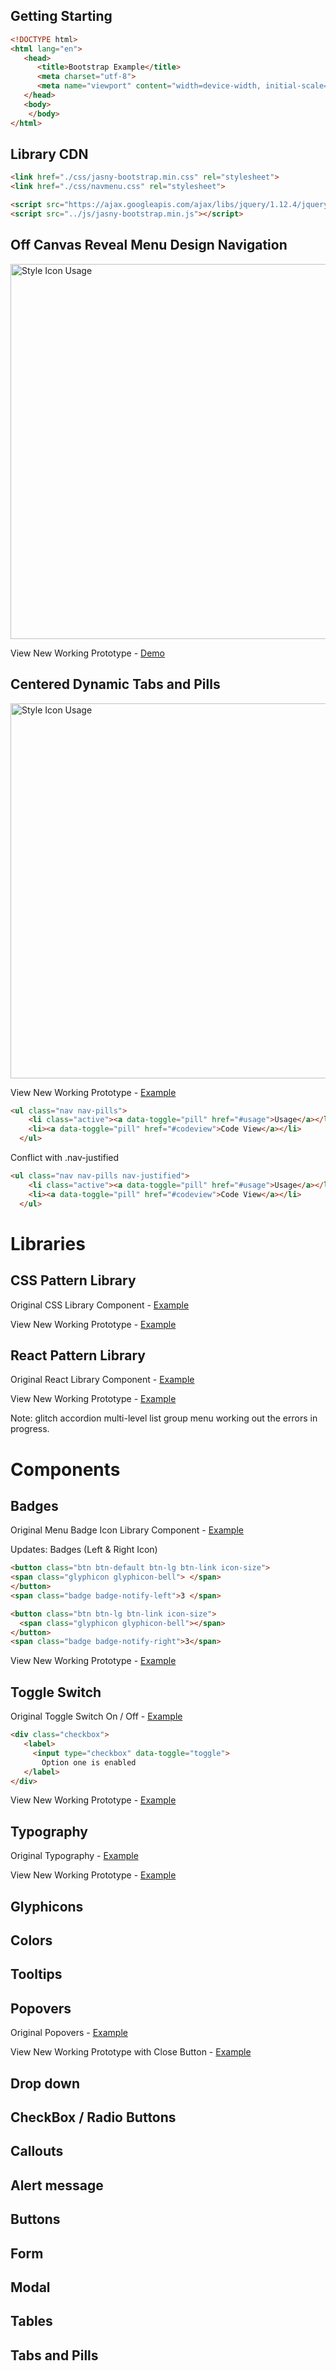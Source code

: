 ## Getting Starting

```html
<!DOCTYPE html>
<html lang="en">
   <head>
      <title>Bootstrap Example</title>
      <meta charset="utf-8">
      <meta name="viewport" content="width=device-width, initial-scale=1">
   </head>
   <body>
    </body>
</html>

```

## Library CDN

```html
<link href="./css/jasny-bootstrap.min.css" rel="stylesheet">
<link href="./css/navmenu.css" rel="stylesheet">

<script src="https://ajax.googleapis.com/ajax/libs/jquery/1.12.4/jquery.min.js"></script>
<script src="../js/jasny-bootstrap.min.js"></script>

```

## Off Canvas Reveal Menu Design Navigation

<img width="600" src="https://github.com/didesigngroup/leapfrog-offcanvas/blob/master/designs/pattern-empty-state.png" alt="Style Icon Usage">

View New Working Prototype - <a target="_blank" href="http://leapfrog-offcanvas.netlify.com/upgrade/sidebara">Demo</a>


## Centered Dynamic Tabs and Pills

<img width="600" src="https://github.com/didesigngroup/leapfrog-offcanvas/blob/master/designs/screen-shot-2016-10-0516.59.57.png" alt="Style Icon Usage">

View New Working Prototype - <a target="_blank" href="http://leapfrog-offcanvas.netlify.com/upgrade/components/dynamic-pills-tabs.html">Example</a>


```html
<ul class="nav nav-pills">
    <li class="active"><a data-toggle="pill" href="#usage">Usage</a></li>
    <li><a data-toggle="pill" href="#codeview">Code View</a></li>
  </ul>

```

Conflict with .nav-justified

```html
<ul class="nav nav-pills nav-justified">
    <li class="active"><a data-toggle="pill" href="#usage">Usage</a></li>
    <li><a data-toggle="pill" href="#codeview">Code View</a></li>
  </ul>

```

# Libraries

## CSS Pattern Library

Original CSS Library Component - <a href="https://resource.digitalinsight.com/leapfrog/latest/doc/components-css.html">Example</a>

View New Working Prototype - <a href="http://leapfrog-offcanvas.netlify.com/upgrade/default.html">Example</a>


## React Pattern Library

Original React Library Component - <a href="https://resource.digitalinsight.com/leapfrog/latest/doc/components-react.html">Example</a>

View New Working Prototype - <a href="http://leapfrog-offcanvas.netlify.com/upgrade/react.html">Example</a>

Note: glitch accordion multi-level list group menu working out the errors in progress.

# Components

## Badges

Original Menu Badge Icon Library Component - <a href="https://resource.digitalinsight.com/leapfrog/latest/doc/components-css.html#badgeIcon">Example</a>

Updates: Badges (Left & Right Icon)

```html
<button class="btn btn-default btn-lg btn-link icon-size">
<span class="glyphicon glyphicon-bell"> </span>
</button>
<span class="badge badge-notify-left">3 </span>
```

```html
<button class="btn btn-lg btn-link icon-size">
  <span class="glyphicon glyphicon-bell"></span>
</button>
<span class="badge badge-notify-right">3</span>

```

View New Working Prototype - <a target="_blank" href="http://leapfrog-offcanvas.netlify.com/upgrade/components/menu-badge-icon.html">Example</a>


## Toggle Switch


Original Toggle Switch On / Off - <a target="_blank" href="https://resource.digitalinsight.com/leapfrog/latest/doc/components-css.html#toggleSwitch">Example</a>

```html
<div class="checkbox">
   <label>
     <input type="checkbox" data-toggle="toggle">
       Option one is enabled
   </label>
</div>

```

View New Working Prototype - <a target="_blank" href="http://leapfrog-offcanvas.netlify.com/upgrade/components/toggle-swtich.html">Example</a>


## Typography

Original Typography - <a target="_blank" href="https://resource.digitalinsight.com/leapfrog/latest/doc/components-css.html#customTypography">Example</a>


View New Working Prototype - <a target="_blank" href="http://leapfrog-offcanvas.netlify.com/upgrade/components/typography.html">Example</a>
      
## Glyphicons

## Colors

## Tooltips

## Popovers

Original Popovers - <a target="_blank" href="https://resource.digitalinsight.com/leapfrog/latest/doc/components-css.html#popover">Example</a>


View New Working Prototype with Close Button - <a target="_blank" href="http://leapfrog-offcanvas.netlify.com/upgrade/components/popover.html">Example</a>

## Drop down

## CheckBox / Radio Buttons

## Callouts

## Alert message

## Buttons

## Form

## Modal

## Tables

## Tabs and Pills

